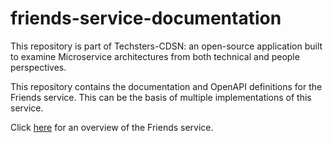 # friends-service-documentation

This repository is part of Techsters-CDSN: an open-source application built to examine Microservice architectures from both technical and people perspectives.

This repository contains the documentation and OpenAPI definitions for the Friends service. This can be the basis of multiple implementations of this service.

Click [here](docs/Friends-Service-Overview.md) for an overview of the Friends service.
